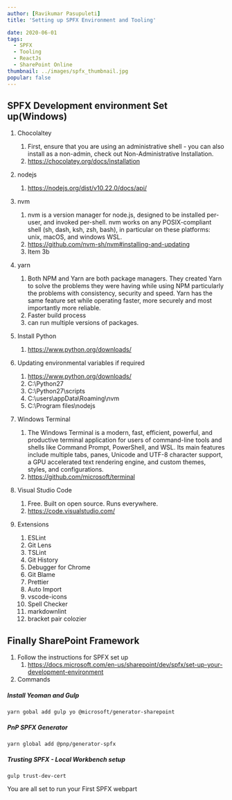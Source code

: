 ```yaml
---
author: [Ravikumar Pasupuleti]
title: 'Setting up SPFX Environment and Tooling'

date: 2020-06-01
tags:
  - SPFX
  - Tooling
  - ReactJs
  - SharePoint Online
thumbnail: ../images/spfx_thumbnail.jpg
popular: false
---
```


## SPFX Development environment Set up(Windows)

1. Chocolaltey
   1. First, ensure that you are using an administrative shell - you can also install as a non-admin, check out Non-Administrative Installation.
   2. https://chocolatey.org/docs/installation
2. nodejs
   1. https://nodejs.org/dist/v10.22.0/docs/api/
3. nvm

   1. nvm is a version manager for node.js, designed to be installed per-user, and invoked per-shell. nvm works on any POSIX-compliant shell (sh, dash, ksh, zsh, bash), in particular on these platforms: unix, macOS, and windows WSL.
   2. https://github.com/nvm-sh/nvm#installing-and-updating
   3. Item 3b

4. yarn

   1. Both NPM and Yarn are both package managers. They created Yarn to solve the problems they were having while using NPM particularly the problems with consistency, security and speed. Yarn has the same feature set while operating faster, more securely and most importantly more reliable.
   2. Faster build process
   3. can run multiple versions of packages.

5. Install Python

   1. https://www.python.org/downloads/

6. Updating environmental variables if required

   1. https://www.python.org/downloads/
   2. C:\Python27
   3. C:\Python27\scripts
   4. C:\users\appData\Roaming\nvm
   5. C:\Program files\nodejs

7. Windows Terminal
   1. The Windows Terminal is a modern, fast, efficient, powerful, and productive terminal application for users of command-line tools and shells like Command Prompt, PowerShell, and WSL. Its main features include multiple tabs, panes, Unicode and UTF-8 character support, a GPU accelerated text rendering engine, and custom themes, styles, and configurations.
   2. https://github.com/microsoft/terminal
8. Visual Studio Code
   1. Free. Built on open source. Runs everywhere.
   2. https://code.visualstudio.com/
9. Extensions
   1. ESLint
   2. Git Lens
   3. TSLint
   4. Git History
   5. Debugger for Chrome
   6. Git Blame
   7. Prettier
   8. Auto Import
   9. vscode-icons
   10. Spell Checker
   11. markdownlint
   12. bracket pair colozier

## Finally SharePoint Framework

1. Follow the instructions for SPFX set up
   1. https://docs.microsoft.com/en-us/sharepoint/dev/spfx/set-up-your-development-environment
2. Commands

##### Install Yeoman and Gulp

```console
yarn gobal add gulp yo @microsoft/generator-sharepoint
```

##### PnP SPFX Generator

```console
yarn global add @pnp/generator-spfx
```

##### Trusting SPFX - Local Workbench setup

```console
gulp trust-dev-cert
```

You are all set to run your First SPFX webpart
